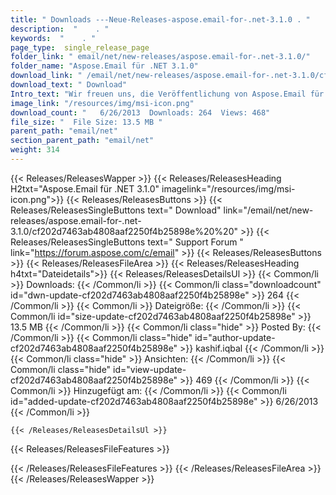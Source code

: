 ```yaml
---
title: " Downloads ---Neue-Releases-aspose.email-for-.net-3.1.0 . "
description:  "    . " 
keywords:  "    . " 
page_type:  single_release_page
folder_link: " email/net/new-releases/aspose.email-for-.net-3.1.0/"
folder_name: "Aspose.Email für .NET 3.1.0"
download_link: " /email/net/new-releases/aspose.email-for-.net-3.1.0/cf202d7463ab4808aaf2250f4b25898e"
download_text: " Download"
Intro_text: "Wir freuen uns, die Veröffentlichung von Aspose.Email für .NET 3.1.0 bekannt zu geben. Diesen Monat ..."
image_link: "/resources/img/msi-icon.png"
download_count: "   6/26/2013  Downloads: 264  Views: 468"
file_size: "  File Size: 13.5 MB "
parent_path: "email/net"
section_parent_path: "email/net"
weight: 314
---
```


{{< Releases/ReleasesWapper >}}
  {{< Releases/ReleasesHeading H2txt="Aspose.Email für .NET 3.1.0" imagelink="/resources/img/msi-icon.png">}}
  {{< Releases/ReleasesButtons >}}
    {{< Releases/ReleasesSingleButtons text=" Download" link="/email/net/new-releases/aspose.email-for-.net-3.1.0/cf202d7463ab4808aaf2250f4b25898e%20%20" >}}
    {{< Releases/ReleasesSingleButtons text=" Support Forum " link="https://forum.aspose.com/c/email" >}}
  {{< Releases/ReleasesButtons >}}
  {{< Releases/ReleasesFileArea >}}
    {{< Releases/ReleasesHeading h4txt="Dateidetails">}}
    {{< Releases/ReleasesDetailsUl >}}
            {{< Common/li >}} Downloads: {{< /Common/li >}}
      {{< Common/li class="downloadcount" id="dwn-update-cf202d7463ab4808aaf2250f4b25898e" >}} 264 {{< /Common/li >}}
      {{< Common/li >}} Dateigröße: {{< /Common/li >}}
      {{< Common/li id="size-update-cf202d7463ab4808aaf2250f4b25898e" >}} 13.5 MB {{< /Common/li >}} 
      {{< Common/li  class="hide" >}} Posted By: {{< /Common/li >}} 
      {{< Common/li class="hide" id="author-update-cf202d7463ab4808aaf2250f4b25898e" >}} kashif.iqbal {{< /Common/li >}}
      {{< Common/li class="hide" >}} Ansichten: {{< /Common/li >}}
      {{< Common/li class="hide" id="view-update-cf202d7463ab4808aaf2250f4b25898e" >}} 469 {{< /Common/li >}}
      {{< Common/li >}} Hinzugefügt am: {{< /Common/li >}}
      {{< Common/li id="added-update-cf202d7463ab4808aaf2250f4b25898e" >}} 6/26/2013 {{< /Common/li >}} 

    {{< /Releases/ReleasesDetailsUl >}}

  {{< Releases/ReleasesFileFeatures >}}
      
  {{< /Releases/ReleasesFileFeatures >}}
 {{< /Releases/ReleasesFileArea >}}
{{< /Releases/ReleasesWapper >}}



